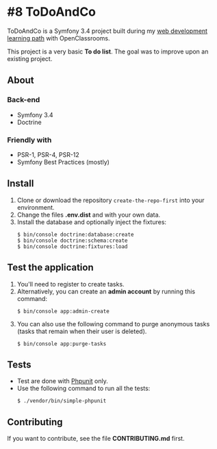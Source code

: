 #8 ToDoAndCo
========

ToDoAndCo is a Symfony 3.4 project built during my [web development learning path](https://openclassrooms.com/fr/paths/59-developpeur-dapplication-php-symfony) with OpenClassrooms.

This project is a very basic **To do list**. The goal was to improve upon an existing project.

## About
### Back-end

* Symfony 3.4
* Doctrine

### Friendly with

* PSR-1, PSR-4, PSR-12
* Symfony Best Practices (mostly)

## Install

1. Clone or download the repository `create-the-repo-first` into your environment.
2. Change the files **.env.dist** and with your own data.
3. Install the database and optionally inject the fixtures:
    ```
    $ bin/console doctrine:database:create
    $ bin/console doctrine:schema:create
    $ bin/console doctrine:fixtures:load
    ```

## Test the application

1. You'll need to register to create tasks.
2. Alternatively, you can create an **admin account** by running this command:
    ```
    $ bin/console app:admin-create
    ```
3. You can also use the following command to purge anonymous tasks (tasks that remain when their user is deleted).
    ```
    $ bin/console app:purge-tasks
    ```

## Tests

- Test are done with [Phpunit](https://phpunit.de/manual/6.5/en/index.html) only.
- Use the following command to run all the tests:
    ```
    $ ./vendor/bin/simple-phpunit
    ```

## Contributing

If you want to contribute, see the file **CONTRIBUTING.md** first.
